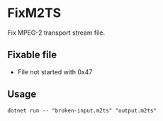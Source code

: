 # FixM2TS

Fix MPEG-2 transport stream file.

## Fixable file

- File not started with 0x47

## Usage

```shell
dotnet run -- "broken-input.m2ts" "output.m2ts"
```
